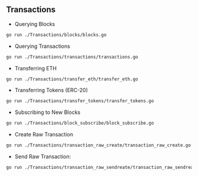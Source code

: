 ## Transactions

- Querying Blocks

```bash
go run ./Transactions/blocks/blocks.go
```

- Querying Transactions

```bash
go run ./Transactions/transactions/transactions.go
```

- Transferring ETH

```bash
go run ./Transactions/transfer_eth/transfer_eth.go
```

- Transferring Tokens (ERC-20)

```bash
go run ./Transactions/transfer_tokens/transfer_tokens.go
```

- Subscribing to New Blocks

```bash
go run ./Transactions/block_subscribe/block_subscribe.go
```

- Create Raw Transaction

```bash
go run ./Transactions/transaction_raw_create/transaction_raw_create.go
```

- Send Raw Transaction:

```bash
go run ./Transactions/transaction_raw_sendreate/transaction_raw_sendreate.go
```